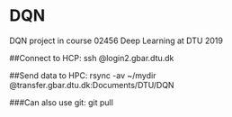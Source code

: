 # DQN
DQN project in course 02456 Deep Learning at DTU 2019

##Connect to HCP:
ssh <student ID>@login2.gbar.dtu.dk

##Send data to HPC:
rsync -av ~/mydir <student ID>@transfer.gbar.dtu.dk:Documents/DTU/DQN

###Can also use git:
git pull 

